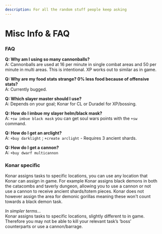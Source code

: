 ```yaml
---
description: For all the random stuff people keep asking
---
```


# Misc Info & FAQ

### FAQ

**Q: Why am I using so many cannonballs?**  
A: Cannonballs are used at 16 per minute in single combat areas and 50 per minute in multi areas. This is intentional. XP works out to similar as in game.

**Q: Why are my food stats strange? 0% less food because of offensive stats?**  
A: Currently bugged.

**Q: Which slayer master should I use?**  
A: Depends on your goal; Konar for CL or Duradel for XP/bossing.

**Q: How do I imbue my slayer helm/black mask?**  
A: `+sw imbue black mask` you can get soul wars points with the `+sw` command.

**Q: How do I get an arclight?**  
A: `+buy darklight` ; `+create arclight` - Requires 3 ancient shards.

**Q: How do I get a cannon?**  
A: `+buy dwarf multicannon`



### Konar specific

Konar assigns tasks to specific locations, you can use any location that Konar can assign in game. For example Konar assigns black demons in both the catacombs and taverly dungeon, allowing you to use a cannon or not use a cannon to receive ancient shards/totem pieces. Konar does not however assign the area for demonic gorillas meaning these won't count towards a black demon task.

_In simpler terms..._  
Konar assigns tasks to specific locations, slightly different to in game. Therefore you may not be able to kill your relevant task’s ‘boss’ counterparts or use a cannon/barrage.



